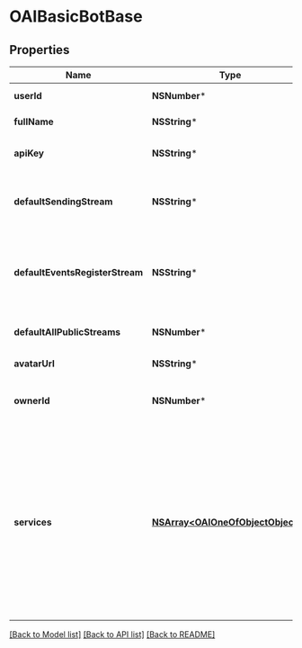# OAIBasicBotBase

## Properties
Name | Type | Description | Notes
------------ | ------------- | ------------- | -------------
**userId** | **NSNumber*** | The user id of the bot.  | [optional] 
**fullName** | **NSString*** | The full name of the bot.  | [optional] 
**apiKey** | **NSString*** | The API key of the bot which it uses to make API requests.  | [optional] 
**defaultSendingStream** | **NSString*** | The default sending stream of the bot. Null if the bot doesn&#39;t have a default sending stream.  | [optional] 
**defaultEventsRegisterStream** | **NSString*** | The default stream for which the bot receives events/register data. Null if the bot doesn&#39;t have such a default stream.  | [optional] 
**defaultAllPublicStreams** | **NSNumber*** | Whether the bot can send messages to all streams by default.  | [optional] 
**avatarUrl** | **NSString*** | The URL of the bot&#39;s avatar.  | [optional] 
**ownerId** | **NSNumber*** | The user id of the bot&#39;s owner.  Null if the bot has no owner.  | [optional] 
**services** | [**NSArray&lt;OAIOneOfObjectObject&gt;***](OAIOneOfObjectObject.md) | The \&quot;Services\&quot; array contains extra configuration fields only relevant for Outgoing webhook bots and Embedded bots.  It is always a single-element array.  We consider this part of the Zulip API to be unstable; it is used only for UI elements for administering bots and is likely to change.  | [optional] 

[[Back to Model list]](../README.md#documentation-for-models) [[Back to API list]](../README.md#documentation-for-api-endpoints) [[Back to README]](../README.md)


